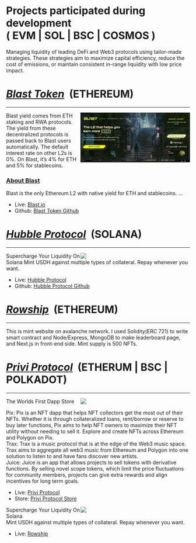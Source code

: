 # Projects participated during development<br /> ( EVM | SOL | BSC | COSMOS )

Managing liquidity of leading DeFi and Web3 protocols using tailor-made strategies. These strategies aim to maximize capital efficiency, reduce the cost of emissions, or maintain consistent in-range liquidity with low price impact.

<h1><u><strong><i>Blast Token</i></strong></u> &nbsp;(ETHEREUM)</h1>
<hr />

<img align="right" width="300px" src="/img/Blast.png">

Blast yield comes from ETH staking and RWA protocols. The yield from these decentralized protocols is passed back to Blast users automatically. The default interest rate on other L2s is 0%. On Blast, it’s 4% for ETH and 5% for stablecoins.

<h3><u>About Blast</u></h3>
Blast is the only Ethereum L2 with native yield for ETH and stablecoins.
...

- Live: <a href="https://blast.io">Blast.io</a>
- Github: <a href="https://github.com/AcePatterson/Telegram_Blast_Bot">Blast Token Github</a>

<h1><u><strong><i>Hubble Protocol</i></strong></u> &nbsp;(SOLANA)</h1>
<hr />

<img align="right" width="300px" src="https://i.ibb.co/9gys29s/Hubble-Landing.png">

Supercharge Your Liquidity On Solana
Mint USDH against multiple types of collateral. Repay whenever you want.

- Live: <a href="https://www.hubbleprotocol.io/">Hubble Protocol</a>
- Github: <a href="https://github.com/hubbleprotocol">Hubble Protocol Github</a>

<h1><u><strong><i>Rowship</i></strong></u> &nbsp;(ETHEREUM)</h1>
<hr />

This is mint website on avalanche network. I used Solidity(ERC 721) to write smart contract and Node/Express, MongoDB to make leaderboard page, and Next.js in front-end side. Mint supply is 500 NFTs.

<h1><u><strong><i>Privi Protocol</i></strong></u> &nbsp;(ETHERUM | BSC | POLKADOT)</h1>
<hr />

<img align="right" width="300px" src="https://i.ibb.co/b5LT7C3/Privi-apps.png">

The Worlds First Dapp Store

Pix: Pix is an NFT dapp that helps NFT collectors get the most out of their NFTs. Whether it is through collateralized loans, rent/borrow or reserve to buy later functions, Pix aims to help NFT owners to maximize their NFT utility without needing to sell it. Explore and create NFTs across Ethereum and Polygon on Pix. <br />
Trax: Trax is a music protocol that is at the edge of the Web3 music space. Trax aims to aggregate all web3 music from Ethereum and Polygon into one solution to listen to and have fans discover new artists.<br />
Juice: Juice is an app that allows projects to sell tokens with derivative functions. By selling novel scope tokens, which limit the price fluctuations for community members, projects can give extra rewards and align incentives for long term goals.<br />

- Live: <a href="https://priviprotocol.io/">Privi Protocol</a>
- Store: <a href="https://www.privi.store/#/zoo">Privi Protocol Store</a>

<img align="right" width="300px" src="https://i.ibb.co/6FY1xCn/rowship1.png">

Supercharge Your Liquidity On Solana<br />
Mint USDH against multiple types of collateral. Repay whenever you want.<br />

- Live: <a href="https://rowship.com/">Rowship</a>
